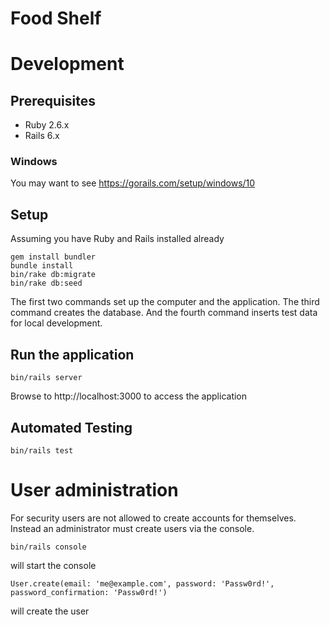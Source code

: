 # Food Shelf

# Development
## Prerequisites
* Ruby 2.6.x
* Rails 6.x

### Windows
You may want to see https://gorails.com/setup/windows/10

## Setup
Assuming you have Ruby and Rails installed already

    gem install bundler
    bundle install
    bin/rake db:migrate
    bin/rake db:seed

The first two commands set up the computer and the application. The third command creates the database. And the fourth command inserts test data for local development.

## Run the application

    bin/rails server

Browse to http://localhost:3000 to access the application

## Automated Testing

    bin/rails test

# User administration
For security users are not allowed to create accounts for themselves. Instead an administrator must create users via the console.

    bin/rails console
will start the console

    User.create(email: 'me@example.com', password: 'Passw0rd!', password_confirmation: 'Passw0rd!')
will create the user